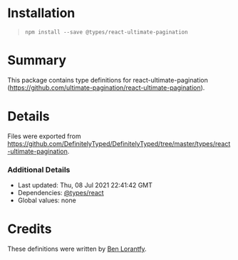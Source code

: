 # Installation
> `npm install --save @types/react-ultimate-pagination`

# Summary
This package contains type definitions for react-ultimate-pagination (https://github.com/ultimate-pagination/react-ultimate-pagination).

# Details
Files were exported from https://github.com/DefinitelyTyped/DefinitelyTyped/tree/master/types/react-ultimate-pagination.

### Additional Details
 * Last updated: Thu, 08 Jul 2021 22:41:42 GMT
 * Dependencies: [@types/react](https://npmjs.com/package/@types/react)
 * Global values: none

# Credits
These definitions were written by [Ben Lorantfy](https://github.com/BenLorantfy).
